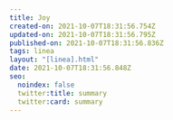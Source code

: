 ```yaml
---
title: Joy
created-on: 2021-10-07T18:31:56.754Z
updated-on: 2021-10-07T18:31:56.795Z
published-on: 2021-10-07T18:31:56.836Z
tags: linea
layout: "[linea].html"
date: 2021-10-07T18:31:56.848Z
seo:
  noindex: false
  twitter:title: summary
  twitter:card: summary
---
```

